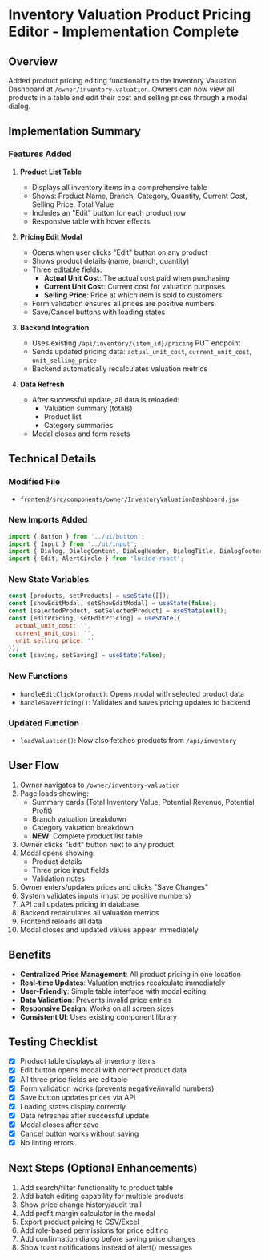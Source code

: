 # Inventory Valuation Product Pricing Editor - Implementation Complete

## Overview
Added product pricing editing functionality to the Inventory Valuation Dashboard at `/owner/inventory-valuation`. Owners can now view all products in a table and edit their cost and selling prices through a modal dialog.

## Implementation Summary

### Features Added

1. **Product List Table**
   - Displays all inventory items in a comprehensive table
   - Shows: Product Name, Branch, Category, Quantity, Current Cost, Selling Price, Total Value
   - Includes an "Edit" button for each product row
   - Responsive table with hover effects

2. **Pricing Edit Modal**
   - Opens when user clicks "Edit" button on any product
   - Shows product details (name, branch, quantity)
   - Three editable fields:
     - **Actual Unit Cost**: The actual cost paid when purchasing
     - **Current Unit Cost**: Current cost for valuation purposes
     - **Selling Price**: Price at which item is sold to customers
   - Form validation ensures all prices are positive numbers
   - Save/Cancel buttons with loading states

3. **Backend Integration**
   - Uses existing `/api/inventory/{item_id}/pricing` PUT endpoint
   - Sends updated pricing data: `actual_unit_cost`, `current_unit_cost`, `unit_selling_price`
   - Backend automatically recalculates valuation metrics

4. **Data Refresh**
   - After successful update, all data is reloaded:
     - Valuation summary (totals)
     - Product list
     - Category summaries
   - Modal closes and form resets

## Technical Details

### Modified File
- `frontend/src/components/owner/InventoryValuationDashboard.jsx`

### New Imports Added
```javascript
import { Button } from '../ui/button';
import { Input } from '../ui/input';
import { Dialog, DialogContent, DialogHeader, DialogTitle, DialogFooter } from '../ui/dialog';
import { Edit, AlertCircle } from 'lucide-react';
```

### New State Variables
```javascript
const [products, setProducts] = useState([]);
const [showEditModal, setShowEditModal] = useState(false);
const [selectedProduct, setSelectedProduct] = useState(null);
const [editPricing, setEditPricing] = useState({
  actual_unit_cost: '',
  current_unit_cost: '',
  unit_selling_price: ''
});
const [saving, setSaving] = useState(false);
```

### New Functions
- `handleEditClick(product)`: Opens modal with selected product data
- `handleSavePricing()`: Validates and saves pricing updates to backend

### Updated Function
- `loadValuation()`: Now also fetches products from `/api/inventory`

## User Flow

1. Owner navigates to `/owner/inventory-valuation`
2. Page loads showing:
   - Summary cards (Total Inventory Value, Potential Revenue, Potential Profit)
   - Branch valuation breakdown
   - Category valuation breakdown
   - **NEW**: Complete product list table
3. Owner clicks "Edit" button next to any product
4. Modal opens showing:
   - Product details
   - Three price input fields
   - Validation notes
5. Owner enters/updates prices and clicks "Save Changes"
6. System validates inputs (must be positive numbers)
7. API call updates pricing in database
8. Backend recalculates all valuation metrics
9. Frontend reloads all data
10. Modal closes and updated values appear immediately

## Benefits

- **Centralized Price Management**: All product pricing in one location
- **Real-time Updates**: Valuation metrics recalculate immediately
- **User-Friendly**: Simple table interface with modal editing
- **Data Validation**: Prevents invalid price entries
- **Responsive Design**: Works on all screen sizes
- **Consistent UI**: Uses existing component library

## Testing Checklist

- [x] Product table displays all inventory items
- [x] Edit button opens modal with correct product data
- [x] All three price fields are editable
- [x] Form validation works (prevents negative/invalid numbers)
- [x] Save button updates prices via API
- [x] Loading states display correctly
- [x] Data refreshes after successful update
- [x] Modal closes after save
- [x] Cancel button works without saving
- [x] No linting errors

## Next Steps (Optional Enhancements)

1. Add search/filter functionality to product table
2. Add batch editing capability for multiple products
3. Show price change history/audit trail
4. Add profit margin calculator in the modal
5. Export product pricing to CSV/Excel
6. Add role-based permissions for price editing
7. Add confirmation dialog before saving price changes
8. Show toast notifications instead of alert() messages


